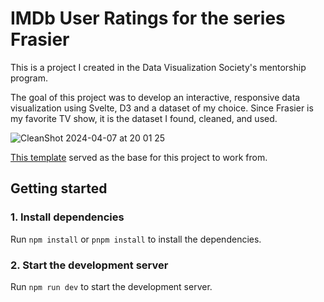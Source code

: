 # IMDb User Ratings for the series Frasier

This is a project I created in the Data Visualization Society's mentorship program.

The goal of this project was to develop an interactive, responsive data visualization using Svelte, D3 and a dataset of my choice. Since Frasier is my favorite TV show, it is the dataset I found, cleaned, and used.

![CleanShot 2024-04-07 at 20 01 25](https://github.com/allanwheeler/frasier-episode-ratings/assets/54455196/267aaa2f-1e90-4590-95bc-d8ee1cb9cc7e)

[This template](https://github.com/allanwheeler/svelte-visualization-template) served as the base for this project to work from. 

## Getting started

### 1. Install dependencies

Run `npm install` or `pnpm install` to install the dependencies.

### 2. Start the development server

Run `npm run dev` to start the development server.
